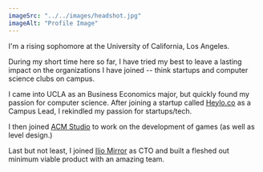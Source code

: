 ```yaml
---
imageSrc: "../../images/headshot.jpg"
imageAlt: "Profile Image"
---
```


I'm a rising sophomore at the University of California, Los Angeles.

During my short time here so far, I have tried my best to leave a lasting impact on the organizations I have joined -- think startups and computer science clubs on campus.

I came into UCLA as an Business Economics major, but quickly found my passion for computer science. After joining a startup called <a href="https://Heylo.co" target="_blank" aria-label="External Link"><u>Heylo.co</u></a> as a Campus Lead, I rekindled my passion for startups/tech.

I then joined <a href="https://uclaacmstudio.itch.io/" target="_blank" aria-label="External Link"><u>ACM Studio</u></a> to work on the development of games (as well as level design.)  

Last but not least, I joined <a href="http://iliomirror.com/" target="_blank" aria-label="External Link"><u>Ilio Mirror</u></a> as CTO and built a fleshed out minimum viable product with an amazing team.
